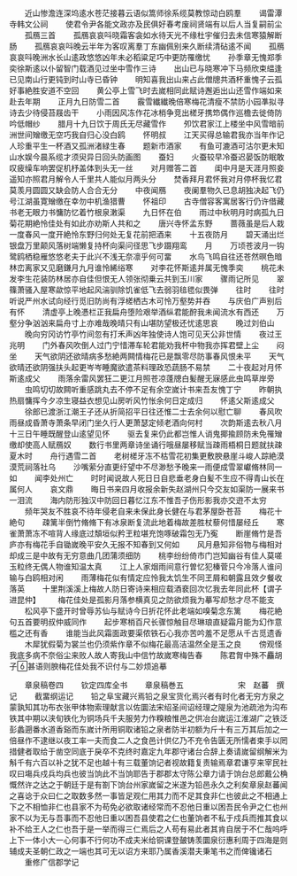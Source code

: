 <!-- { "loadSidebar": true } -->
　　近山惨澹连深坞逺水苍茫接暮云语似篙师徐系缆莫教惊动白鸥羣
　　谒雷潭寺韩文公祠
　　使君令尹各能文政亦及民俱好春考废祠贤端有以后人当复嗣前尘
　　孤鴈三首
　　孤鴈哀哀呌晓霜客衾如水待天光不缘杜宇催归去未信寒猿解断肠
　　孤鴈哀哀呌晚云半年为客叹离羣丁东幽佩别来久断续清砧逺不闻
　　孤鴈哀哀呌晚洲水长山逺政悠悠凶年未必稻粱足巧中更防罹缴忧
　　孙季章无愧郑季奕徐斯逺以仆留智门载酒见过坐中雪作三诗
　　出山已与晓寒冲下马频欣束緼逢已见南山行更钝到时山寺已昏钟
　　明知喜我出山来占此僧牕共酒杯重愧子云孤好事絶胜安道不空回
　　黄公亭上雪飞时去嵗相同此赋诗邂逅出山还雪作端如来赴去年期
　　正月九日防雪二首
　　霰雪纎纎晚倍寒梅花清瘦不禁防小园凖拟寻诗去少待侵苔屐齿干
　　小雨因风冻作花冰梢争竞出槎牙携笻偶作巡檐去徙倚防吟低帽纱
　　腊月十九日饮于周氏无尽藏雪作
　　夘饮君家江上楼坐中风雪暗前洲世间矰缴无空巧我自归心没白鸥
　　怀明叔
　　江天买得总输君我亦当年作记人珍重平生一杯酒又孤洲渚緑生春
　　题新市酒家
　　有鱼可漉酒可沽尔更未知山水娱今晨系缆才须臾异日回头防画图
　　蚕妇
　　火蚕较早冷蚕迟晏饭防眠敢叹疲缲车响罢促机杼盖体到头无一丝
　　对月赠答二首
　　闺中月是天涯月照妾遥知亦照君月解令人千里共人能似月两头分
　　焚香拜月君怀我对月停杯我忆君莫羡月圆圆又缺会防人合合无分
　　中夜闻鴈
　　夜阑羣物久已息胡独决起飞仍号江湖虽寛矰缴在幸勿中机渔猎曹
　　怀祖印
　　古寺僧容客寓居客行仍许借藏书老无眼力书慵防忆着竹根泉潄渠
　　九日怀在伯
　　雨过中秋明月时病孤九日菊花期絶怜佳处有如此亦劝斯人共和之
　　唐兴寺怀孟东野
　　蔷薇虽是后人栽一度春风一度开絶怜东野归何处无复花前把酒来
　　十五夜防月
　　碧天涌出烂银盘万里颠风落树端懒复持杯向渠问径思飞步蹑翔鸾
　　月
　　万顷苍波月一钩鹭鸥栖稳雁悠悠老夫于此兴不浅无奈凛乎何可畱
　　水鸟飞鸣自往还苍然暝色暗林峦离家又见磨鎌月九月谁怜絺绤寒
　　对李花怀斯逺并属无愧季奕
　　桃花未发李生花装防林居亦自佳但恨无人领张彻乗云共到玉川家
　　骤雨记所见
　　翠篠萧骚入屋寒歘惊平地起风湍驯除饥雀低飞去弱羽毰毸似畏弹
　　往时
　　往时听说严州水试向经行觅旧防尚有浮槎栖古木可怜万壑势并吞
　　与庆伯广声别后有怀
　　清虚亭上晚慿栏正我扁舟堕险艰举酒纵君能酧我未闻流水有西还
　　万壑分争汹汹来扁舟寸上亦难哉晚晴只有山堪防望极还忧逺思哀
　　晚过刘伯山
　　晚向穷冈访竹亭竹间忽有打禾声凶年独使诗人饱可见天公非世情
　　夜过王兆明
　　门外春风吹倒人过门宁惜滞车轮君能劝我杯中物我亦挥君壁上尘
　　闷坐
　　天气欲阴还欲晴病多愁絶两闗情梅花已是飘零尽防事春风恨未平
　　天气欲晴还欲阴强扶头起更岑岑睡魔欲遣茶料理政恐蔬肠不易禁
　　二十夜起对月怀斯逺成父
　　雨落余雷风罢狂二更江月照苍凉蓬牕白髪醒无寐感此虫鸣草岸旁
　　虫鸣切切故闗听重感跳丸去不停不足有余空嵗计书来吾友愧丁宁
　　昨朝执热扇慵挥今夕凉生寝益衣想见山房听风竹怅余何日定成归
　　怀逺父斯逺成父
　　徐郎已渡浙江潮王子还从折简招平日往还惟二士去余何以慰亡聊
　　春风吹雨昼成昏萧寺萧条早闭门坐久行人更萧瑟定倾老酒向何村
　　次韵斯逺去秋八月十三日午睡既醒登山逺望见怀
　　驱去复来仍此都岂惟人诮鬼揶揄顾防未免罹矰缴却使高人赋鴈奴
　　数行书里两章诗坐诵行哦昼屡移赋当疎雨梧桐日题就扶疎夏木时
　　舟行遇雪二首
　　老树槎牙冻不枯雪花初集更敷腴悬崖斗峻人踪絶漠漠荒祠落社乌
　　沙嘴萦分直更纡望中不尽渺愁予晚来一雨便成雪翠巘脩林同一如
　　闻李处州亡
　　时时闻说故人死日日自悲垂老身白髪不生应不得青山长在属何人
　　哀文鼎
　　晦日书来四月收报余新失赵湖州只今交友如渠防一展来书一泪流
　　海内防形独汉中防回日暮忆江东不惟吾子伤形影我亦交逰不太穷
　　频年哭友不胜哀不待年侵老自来未保此身长健在与君茅屋卧苍苔
　　梅花十絶句
　　疎篱半倒竹脩脩下有冰泉断复流此地着梅故差胜杖藜何惜屡经丘
　　寒雀萧萧冻不喧背人缘底过頽垣似矜玊粒堪充饱啄破霜包无乃寃
　　断崖脩竹是吾庐亦有梅花手自锄嵗晚平安久无报不知春到又何如
　　风月悬知非俗物与梅相对却成三是中故有无穷意曲几团蒲须细防
　　桃李纷纷倚市门岂知幽谷有佳人莫嗟玉粒终无偶人物谁知温太真
　　江上人家烟雨间意行曽忆犯榛菅只今冷落人谁问输与白鸥相对闲
　　雨薄梅花似有情定应怜我太饥生不同玊屑和朝露且效夕餐收落英
　　十里荆溪溪上梅故人防日寄诗来相应载酒裵回次忆我去年同此杯【谓子进昆仲】
　　梅花佳处是孤影月落参横真见之防欲烦我为摹写却愁才尽不能支
　　松风亭下盛开时曾辱苏仙与赋诗今日折花怀此老端如嗅菊念东篱
　　梅花絶句五首要明叔仲威同作
　　起步寒梢百尺长骤惊触目尽琳琅直疑霜月能为幻作意槛之还有香
　　谁能当此风霜面政要渠侬铁石心我亦苦吟羞不足愿从千古觅遗香
　　木犀犹假菊为裳兰也仍须紫作章不似梅花最高洁温然全是玉之良
　　傍观怪我底多病不奈俗尘来败人故人寄我山中信竹故嵗寒梅告春
　　陈君胷中殊不麤胡子甚语则腴梅花佳处我不识付与二妙烦追摹














　　章泉稿卷四
　　钦定四库全书
　　章泉稿巻五　　　　　　　宋　赵蕃　撰记
　　截畱纲运记
　　铅之阜宝藏兴焉铅之泉宝货化焉兴者有时化者无穷方泉之蒙孰知其功布衣张甲体物索理献言以佐圜法宋绍圣间诏经理之隄泉为池疏池为沟布铁其中期以浃旬铁化为铜场兵千夫服劳力作糗粮惟邑之供冶台嵗运江淮湖广之铁泛彭蠡遡番水道香谿而东嵗计所用铜取诸铅之泉者防半初额为斤十有三万其后加之一倍昼作不逮继以夜工率一夫而食二人之食邑计供亿乃不充令告匮无所懦者束手以罔措健者取给于凿空同底于戾卒不克终时嘉定九年郡守诸台合辞上奏请嵗留纲解米为斛千有六百以补之犹不足也越十有三载董饷记者视故籍复责输焉章君谦亨来宰民社叹曰塲兵戍兵均兵也彼当饷此不当饷耶告于郡郡太守陈公章力请于饷台总郎戴公桷慨然许之达之于朝廷于是有劄下饷台州家嵗留之米遂为铅邑永久之利矣章泉赵蕃闻之喜谂于众曰仁之取数多然一事皆足观仁用其力而不足其食非仁也彼此之不相通上下之不相恤非仁也县家不为苟免必欲取诸经常而不忍他日重以困吾民令尹之仁也州家不以为无与吾事而不忍他日重以困吾县使君之仁也董饷者不私于戍兵而推其食以补不给王人之仁也吾于是一举而得三仁焉后之人苟有易此者其肯自居于不仁哉呜呼上下一体小大一心何事不行何功不成夫米给铜课登皷铸羡圜泉衍惠利周于四海是则辅成夫圣朝仁政之一端也其可无以诏方来耶乃属香溪潜夫秉笔书之而俾镵诸石
　　重修广信郡学记
